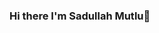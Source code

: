 ### Hi there I'm Sadullah Mutlu👋 

<!--
**sadullahmutlu/sadullahmutlu** is a ✨ _special_ ✨ repository because its `README.md` (this file) appears on your GitHub profile.

Here are some ideas to get you started:

## 🔭 I’m currently working on ME :D
## 🌱 I’m currently learning Python and Machine Learning
## Stand by, a little :)
-->
